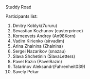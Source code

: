Studdy Road

Participants list:

1. Dmitry Koblyk(7ururu)
3. Sevastian Kozhunov (easterprince)
4. Korneevets Andrey (An98Korn)
5. Vadim Kirienko (sirvadim)
6. Arina Zhalnina (Zhalnina)
7. Sergei Nazarikov (snazau)
8. Slava Shchetinin (SlavaLetters)
9. Pavel Razin (PavelRazin)
10. Tatarinov Aleksandr(Fahrenheit039)
11. Savely Pekar
